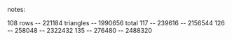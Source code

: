 notes:

108 rows -- 221184 triangles -- 1990656 total
117 -- 239616 -- 2156544
126 -- 258048 -- 2322432
135 -- 276480 -- 2488320
